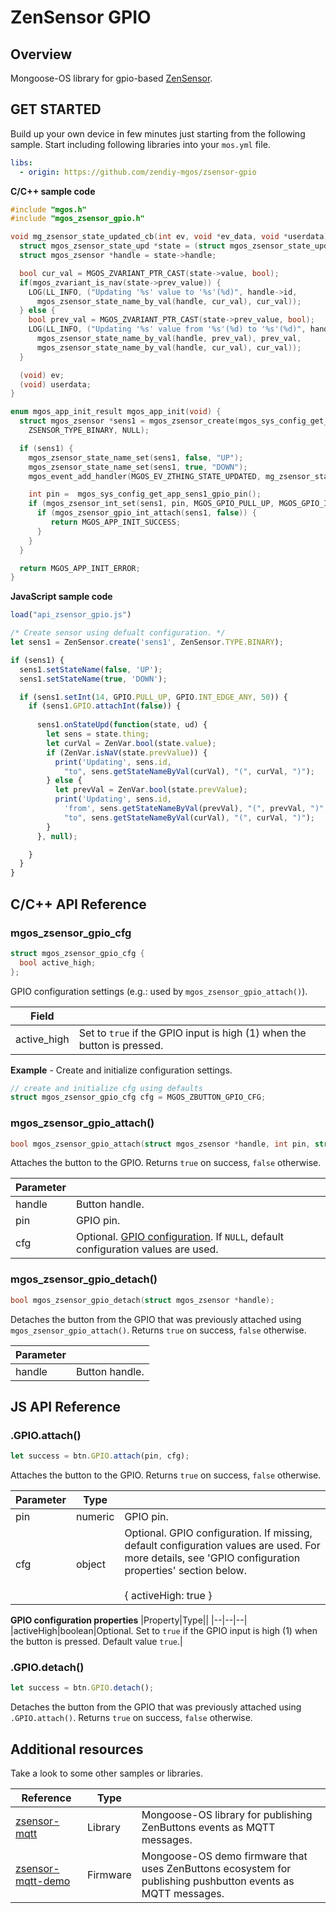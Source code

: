 # ZenSensor GPIO
## Overview
Mongoose-OS library for gpio-based [ZenSensor](https://github.com/zendiy-mgos/zsensor).
## GET STARTED
Build up your own device in few minutes just starting from the following sample. Start including following libraries into your `mos.yml` file.
```yaml
libs:
  - origin: https://github.com/zendiy-mgos/zsensor-gpio
```
**C/C++ sample code**
```c
#include "mgos.h"
#include "mgos_zsensor_gpio.h"

void mg_zsensor_state_updated_cb(int ev, void *ev_data, void *userdata) {
  struct mgos_zsensor_state_upd *state = (struct mgos_zsensor_state_upd *)ev_data;
  struct mgos_zsensor *handle = state->handle;

  bool cur_val = MGOS_ZVARIANT_PTR_CAST(state->value, bool);
  if(mgos_zvariant_is_nav(state->prev_value)) {
    LOG(LL_INFO, ("Updating '%s' value to '%s'(%d)", handle->id, 
      mgos_zsensor_state_name_by_val(handle, cur_val), cur_val));
  } else {
    bool prev_val = MGOS_ZVARIANT_PTR_CAST(state->prev_value, bool);
    LOG(LL_INFO, ("Updating '%s' value from '%s'(%d) to '%s'(%d)", handle->id, 
      mgos_zsensor_state_name_by_val(handle, prev_val), prev_val,
      mgos_zsensor_state_name_by_val(handle, cur_val), cur_val));
  }

  (void) ev;
  (void) userdata;
}

enum mgos_app_init_result mgos_app_init(void) {
  struct mgos_zsensor *sens1 = mgos_zsensor_create(mgos_sys_config_get_app_sens1_id(),
    ZSENSOR_TYPE_BINARY, NULL);

  if (sens1) {
    mgos_zsensor_state_name_set(sens1, false, "UP");
    mgos_zsensor_state_name_set(sens1, true, "DOWN");
    mgos_event_add_handler(MGOS_EV_ZTHING_STATE_UPDATED, mg_zsensor_state_updated_cb, NULL);

    int pin =  mgos_sys_config_get_app_sens1_gpio_pin();
    if (mgos_zsensor_int_set(sens1, pin, MGOS_GPIO_PULL_UP, MGOS_GPIO_INT_EDGE_ANY, 50)) {
      if (mgos_zsensor_gpio_int_attach(sens1, false)) {
         return MGOS_APP_INIT_SUCCESS;
      }
    }
  }

  return MGOS_APP_INIT_ERROR;
}
```
**JavaScript sample code**
```js
load("api_zsensor_gpio.js")

/* Create sensor using defualt configuration. */   
let sens1 = ZenSensor.create('sens1', ZenSensor.TYPE.BINARY);

if (sens1) {
  sens1.setStateName(false, 'UP');
  sens1.setStateName(true, 'DOWN');

  if (sens1.setInt(14, GPIO.PULL_UP, GPIO.INT_EDGE_ANY, 50)) {
    if (sens1.GPIO.attachInt(false)) {
      
      sens1.onStateUpd(function(state, ud) {
        let sens = state.thing;
        let curVal = ZenVar.bool(state.value);
        if (ZenVar.isNaV(state.prevValue)) {
          print('Updating', sens.id,
            "to", sens.getStateNameByVal(curVal), "(", curVal, ")");    
        } else {
          let prevVal = ZenVar.bool(state.prevValue);
          print('Updating', sens.id,
            'from', sens.getStateNameByVal(prevVal), "(", prevVal, ")",
            "to", sens.getStateNameByVal(curVal), "(", curVal, ")");
        }
      }, null);

    }
  }
}
```
## C/C++ API Reference
### mgos_zsensor_gpio_cfg
```c
struct mgos_zsensor_gpio_cfg {
  bool active_high;
};
```
GPIO configuration settings (e.g.: used by `mgos_zsensor_gpio_attach()`).

|Field||
|--|--|
|active_high|Set to `true` if the GPIO input is high (1) when the button is pressed.|

**Example** - Create and initialize configuration settings.
```c
// create and initialize cfg using defaults
struct mgos_zsensor_gpio_cfg cfg = MGOS_ZBUTTON_GPIO_CFG;
```
### mgos_zsensor_gpio_attach()
```c
bool mgos_zsensor_gpio_attach(struct mgos_zsensor *handle, int pin, struct mgos_zsensor_gpio_cfg *cfg);
```
Attaches the button to the GPIO. Returns `true` on success, `false` otherwise.

|Parameter||
|--|--|
|handle|Button handle.|
|pin|GPIO pin.|
|cfg|Optional. [GPIO configuration](https://github.com/zendiy-mgos/zsensor-gpio#mgos_zsensor_gpio_cfg). If `NULL`, default configuration values are used.|
### mgos_zsensor_gpio_detach()
```c
bool mgos_zsensor_gpio_detach(struct mgos_zsensor *handle);
```
Detaches the button from the GPIO that was previously attached using `mgos_zsensor_gpio_attach()`. Returns `true` on success, `false` otherwise.

|Parameter||
|--|--|
|handle|Button handle.|
## JS API Reference
### .GPIO.attach()
```js
let success = btn.GPIO.attach(pin, cfg);
```
Attaches the button to the GPIO. Returns `true` on success, `false` otherwise.

|Parameter|Type||
|--|--|--|
|pin|numeric|GPIO pin.|
|cfg|object|Optional. GPIO configuration. If missing, default configuration values are used. For more details, see 'GPIO configuration properties' section below.<br><br>{&nbsp;activeHigh: true&nbsp;}|

**GPIO configuration properties**
|Property|Type||
|--|--|--|
|activeHigh|boolean|Optional. Set to `true` if the GPIO input is high (1) when the button is pressed. Default value `true`.|
### .GPIO.detach()
```js
let success = btn.GPIO.detach();
```
Detaches the button from the GPIO that was previously attached using `.GPIO.attach()`. Returns `true` on success, `false` otherwise.
## Additional resources
Take a look to some other samples or libraries.

|Reference|Type||
|--|--|--|
|[zsensor-mqtt](https://github.com/zendiy-mgos/zsensor-mqtt)|Library|Mongoose-OS library for publishing ZenButtons events as MQTT messages.|
|[zsensor-mqtt-demo](https://github.com/zendiy-mgos/zsensor-mqtt-demo)|Firmware|Mongoose-OS demo firmware that uses ZenButtons ecosystem for publishing pushbutton events as MQTT messages.|